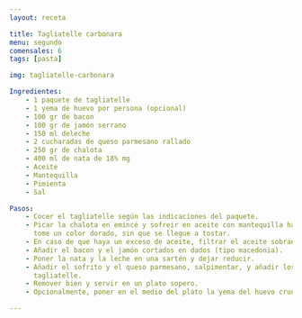 ```yaml
---
layout: receta

title: Tagliatelle carbonara
menu: segundo
comensales: 6
tags: [pasta]

img: tagliatelle-carbonara

Ingredientes:
    - 1 paquete de tagliatelle
    - 1 yema de huevo por persona (opcional)
    - 100 gr de bacon
    - 100 gr de jamón serrano
    - 150 ml deleche
    - 2 cucharadas de queso parmesano rallado
    - 250 gr de chalota
    - 400 ml de nata de 18% mg
    - Aceite
    - Mantequilla
    - Pimienta
    - Sal

Pasos:
    - Cocer el tagliatelle según las indicaciones del paquete.
    - Picar la chalota en emincé y sofreir en aceite con mantequilla hasta que
      tome un color dorado, sin que se llegue a tostar.
    - En caso de que haya un exceso de aceite, filtrar el aceite sobrante.
    - Añadir el bacon y el jamón cortados en dados (tipo macedonia).
    - Poner la nata y la leche en una sartén y dejar reducir.
    - Añadir el sofrito y el queso parmesano, salpimentar, y añadir los
      tagliatelle.
    - Remover bien y servir en un plato sopero.
    - Opcionalmente, poner en el medio del plato la yema del huevo cruda.

---
```

